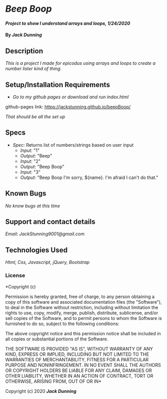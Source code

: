 # _Beep Boop_

#### _Project to show I understand arrays and loops, 1/24/2020_

#### By _**Jack Dunning**_

## Description

_This is a project I made for epicodus using arrays and loops to create a number lister kind of thing._

## Setup/Installation Requirements

* _Go to my github pages or download and run index.html_

github-pages link: https://jackstunning.github.io/beepBoop/


_That should be all the set up_

## Specs

  * _Spec:_ Returns list of numbers/strings based on user input
      * _Input:_ "1"
      * _Output:_ "Beep"
      * _Input:_ "2"
      * _Output:_ "Beep 
                   Boop"
      * _Input:_ "3"
      * _Output:_ "Beep 
                   Boop
                   I'm sorry, ${name}. I'm afraid I can't do that."
      

## Known Bugs

_No know bugs at this time_

## Support and contact details

_Email: JackStunning9001@gmail.com_

## Technologies Used

_Html, Css, Javascript, jQuery, Bootstrap_

### License

*Copyright (c)

Permission is hereby granted, free of charge, to any person obtaining a copy of this software and associated documentation files (the "Software"), to deal in the Software without restriction, including without limitation the rights to use, copy, modify, merge, publish, distribute, sublicense, and/or sell copies of the Software, and to permit persons to whom the Software is furnished to do so, subject to the following conditions:

The above copyright notice and this permission notice shall be included in all copies or substantial portions of the Software.

THE SOFTWARE IS PROVIDED "AS IS", WITHOUT WARRANTY OF ANY KIND, EXPRESS OR IMPLIED, INCLUDING BUT NOT LIMITED TO THE WARRANTIES OF MERCHANTABILITY, FITNESS FOR A PARTICULAR PURPOSE AND NONINFRINGEMENT. IN NO EVENT SHALL THE AUTHORS OR COPYRIGHT HOLDERS BE LIABLE FOR ANY CLAIM, DAMAGES OR OTHER LIABILITY, WHETHER IN AN ACTION OF CONTRACT, TORT OR OTHERWISE, ARISING FROM, OUT OF OR IN*

Copyright (c) 2020 **_Jack Dunning_**
